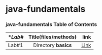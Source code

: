 # java-fundamentals

### java-fundamentals Table of Contents 

| **Lab#*    |      **Title(files/methods)**      |                                **link**                                   |
|------------|:----------------------------------:|--------------------------------------------------------------------------:|
| Lab#1      | Directory **basics**               | [Link](https://github.com/AlaaYlula/java-fundamentals/tree/main/basics)  |

